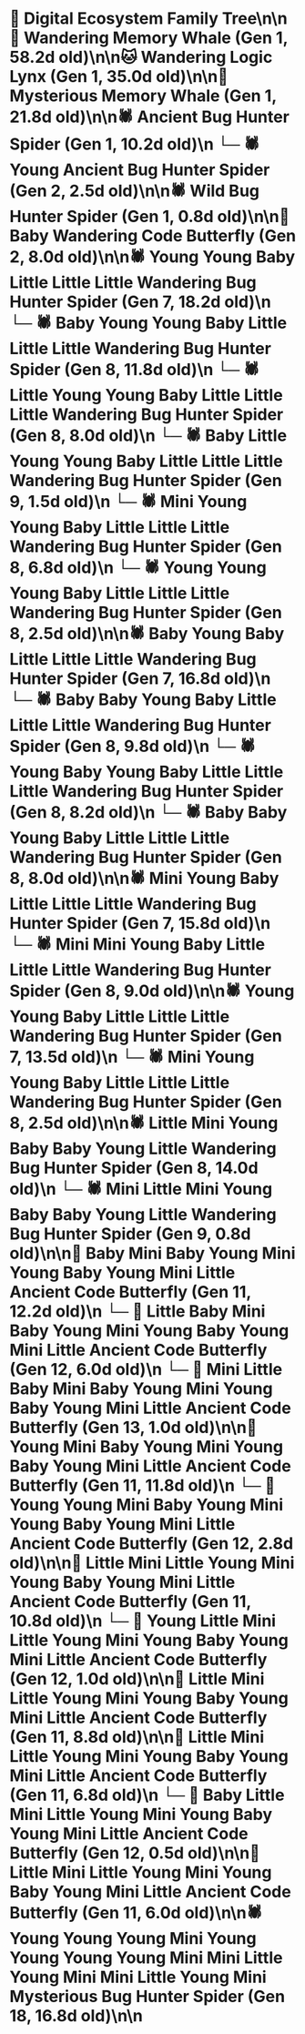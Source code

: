 # 🌳 Digital Ecosystem Family Tree\n\n🐋 Wandering Memory Whale (Gen 1, 58.2d old)\n\n🐱 Wandering Logic Lynx (Gen 1, 35.0d old)\n\n🐋 Mysterious Memory Whale (Gen 1, 21.8d old)\n\n🕷️ Ancient Bug Hunter Spider (Gen 1, 10.2d old)\n  └─ 🕷️ Young Ancient Bug Hunter Spider (Gen 2, 2.5d old)\n\n🕷️ Wild Bug Hunter Spider (Gen 1, 0.8d old)\n\n🦋 Baby Wandering Code Butterfly (Gen 2, 8.0d old)\n\n🕷️ Young Young Baby Little Little Little Wandering Bug Hunter Spider (Gen 7, 18.2d old)\n  └─ 🕷️ Baby Young Young Baby Little Little Little Wandering Bug Hunter Spider (Gen 8, 11.8d old)\n  └─ 🕷️ Little Young Young Baby Little Little Little Wandering Bug Hunter Spider (Gen 8, 8.0d old)\n    └─ 🕷️ Baby Little Young Young Baby Little Little Little Wandering Bug Hunter Spider (Gen 9, 1.5d old)\n  └─ 🕷️ Mini Young Young Baby Little Little Little Wandering Bug Hunter Spider (Gen 8, 6.8d old)\n  └─ 🕷️ Young Young Young Baby Little Little Little Wandering Bug Hunter Spider (Gen 8, 2.5d old)\n\n🕷️ Baby Young Baby Little Little Little Wandering Bug Hunter Spider (Gen 7, 16.8d old)\n  └─ 🕷️ Baby Baby Young Baby Little Little Little Wandering Bug Hunter Spider (Gen 8, 9.8d old)\n  └─ 🕷️ Young Baby Young Baby Little Little Little Wandering Bug Hunter Spider (Gen 8, 8.2d old)\n  └─ 🕷️ Baby Baby Young Baby Little Little Little Wandering Bug Hunter Spider (Gen 8, 8.0d old)\n\n🕷️ Mini Young Baby Little Little Little Wandering Bug Hunter Spider (Gen 7, 15.8d old)\n  └─ 🕷️ Mini Mini Young Baby Little Little Little Wandering Bug Hunter Spider (Gen 8, 9.0d old)\n\n🕷️ Young Young Baby Little Little Little Wandering Bug Hunter Spider (Gen 7, 13.5d old)\n  └─ 🕷️ Mini Young Young Baby Little Little Little Wandering Bug Hunter Spider (Gen 8, 2.5d old)\n\n🕷️ Little Mini Young Baby Baby Young Little Wandering Bug Hunter Spider (Gen 8, 14.0d old)\n  └─ 🕷️ Mini Little Mini Young Baby Baby Young Little Wandering Bug Hunter Spider (Gen 9, 0.8d old)\n\n🦋 Baby Mini Baby Young Mini Young Baby Young Mini Little Ancient Code Butterfly (Gen 11, 12.2d old)\n  └─ 🦋 Little Baby Mini Baby Young Mini Young Baby Young Mini Little Ancient Code Butterfly (Gen 12, 6.0d old)\n    └─ 🦋 Mini Little Baby Mini Baby Young Mini Young Baby Young Mini Little Ancient Code Butterfly (Gen 13, 1.0d old)\n\n🦋 Young Mini Baby Young Mini Young Baby Young Mini Little Ancient Code Butterfly (Gen 11, 11.8d old)\n  └─ 🦋 Young Young Mini Baby Young Mini Young Baby Young Mini Little Ancient Code Butterfly (Gen 12, 2.8d old)\n\n🦋 Little Mini Little Young Mini Young Baby Young Mini Little Ancient Code Butterfly (Gen 11, 10.8d old)\n  └─ 🦋 Young Little Mini Little Young Mini Young Baby Young Mini Little Ancient Code Butterfly (Gen 12, 1.0d old)\n\n🦋 Little Mini Little Young Mini Young Baby Young Mini Little Ancient Code Butterfly (Gen 11, 8.8d old)\n\n🦋 Little Mini Little Young Mini Young Baby Young Mini Little Ancient Code Butterfly (Gen 11, 6.8d old)\n  └─ 🦋 Baby Little Mini Little Young Mini Young Baby Young Mini Little Ancient Code Butterfly (Gen 12, 0.5d old)\n\n🦋 Little Mini Little Young Mini Young Baby Young Mini Little Ancient Code Butterfly (Gen 11, 6.0d old)\n\n🕷️ Young Young Young Mini Young Young Young Young Mini Mini Little Young Mini Mini Little Young Mini Mysterious Bug Hunter Spider (Gen 18, 16.8d old)\n\n